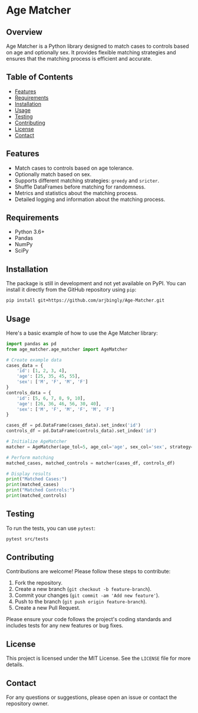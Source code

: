 # Age Matcher

## Overview

Age Matcher is a Python library designed to match cases to controls based on age and optionally sex. It provides flexible matching strategies and ensures that the matching process is efficient and accurate.

## Table of Contents

- [Features](#features)
- [Requirements](#requirements)
- [Installation](#installation)
- [Usage](#usage)
- [Testing](#testing)
- [Contributing](#contributing)
- [License](#license)
- [Contact](#contact)

## Features

- Match cases to controls based on age tolerance.
- Optionally match based on sex.
- Supports different matching strategies: `greedy` and `sricter`.
- Shuffle DataFrames before matching for randomness.
- Metrics and statistics about the matching process.
- Detailed logging and information about the matching process.

## Requirements

- Python 3.6+
- Pandas
- NumPy
- SciPy

## Installation

The package is still in development and not yet available on PyPI. 
You can install it directly from the GitHub repository using `pip`:

```bash
pip install git+https://github.com/arjbingly/Age-Matcher.git
```

## Usage

Here's a basic example of how to use the Age Matcher library:

```python
import pandas as pd
from age_matcher.age_matcher import AgeMatcher

# Create example data
cases_data = {
    'id': [1, 2, 3, 4],
    'age': [25, 35, 45, 55],
    'sex': ['M', 'F', 'M', 'F']
}
controls_data = {
    'id': [5, 6, 7, 8, 9, 10],
    'age': [26, 36, 46, 56, 30, 40],
    'sex': ['M', 'F', 'M', 'F', 'M', 'F']
}

cases_df = pd.DataFrame(cases_data).set_index('id')
controls_df = pd.DataFrame(controls_data).set_index('id')

# Initialize AgeMatcher
matcher = AgeMatcher(age_tol=5, age_col='age', sex_col='sex', strategy='greedy', shuffle_df=True, random_state=42)

# Perform matching
matched_cases, matched_controls = matcher(cases_df, controls_df)

# Display results
print("Matched Cases:")
print(matched_cases)
print("Matched Controls:")
print(matched_controls)
```

## Testing

To run the tests, you can use `pytest`:

```bash
pytest src/tests
```

## Contributing

Contributions are welcome! Please follow these steps to contribute:

1. Fork the repository.
2. Create a new branch (`git checkout -b feature-branch`).
3. Commit your changes (`git commit -am 'Add new feature'`).
4. Push to the branch (`git push origin feature-branch`).
5. Create a new Pull Request.

Please ensure your code follows the project's coding standards and includes tests for any new features or bug fixes.

## License

This project is licensed under the MIT License. See the `LICENSE` file for more details.

## Contact

For any questions or suggestions, please open an issue or contact the repository owner.
